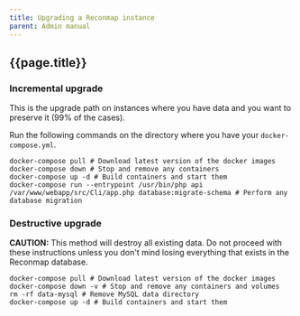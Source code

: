 ```yaml
---
title: Upgrading a Reconmap instance
parent: Admin manual
---
```


## {{page.title}}

### Incremental upgrade

This is the upgrade path on instances where you have data and you want to preserve it (99% of the cases).

Run the following commands on the directory where you have your `docker-compose.yml`.

```shell
docker-compose pull # Download latest version of the docker images
docker-compose down # Stop and remove any containers
docker-compose up -d # Build containers and start them
docker-compose run --entrypoint /usr/bin/php api /var/www/webapp/src/Cli/app.php database:migrate-schema # Perform any database migration
```

### Destructive upgrade

**CAUTION:** This method will destroy all existing data. Do not proceed with these instructions unless you don't mind losing everything that exists in the Reconmap database.

```shell
docker-compose pull # Download latest version of the docker images
docker-compose down -v # Stop and remove any containers and volumes
rm -rf data-mysql # Remove MySQL data directory
docker-compose up -d # Build containers and start them
```
